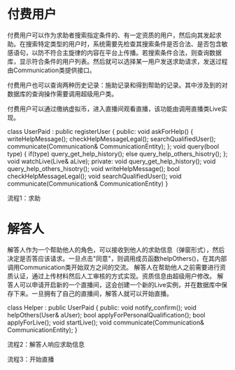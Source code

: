 # 付费用户

   付费用户可以作为求助者搜索指定条件的、有一定资质的用户，然后向其发起求助。在搜索特定类型的用户时，系统需要先检查其搜索条件是否合法、是否包含敏感语句，以防不符合主旋律的内容在平台上传播。若搜索条件合法，则查询数据库，显示符合条件的用户列表。然后就可以选择某一用户发送求助请求，发送过程由Communication类提供接口。

   付费用户也可以查询两种历史记录：施助记录和得到帮助的记录。其中涉及到的对数据库的查询操作需要调用超级用户类。

   付费用户可以通过缴纳虚拟币，进入直播间观看直播，该功能由调用直播类Live实现。

class UserPaid : public registerUser
{
        public:
        void askForHelp()
        {
                writeHelpMessage();
                checkHelpMessageLegal();
                searchQualifiedUser();
                communicate(Communication&amp; CommunicationEntity);
        };
        void query(bool type)
        {
                if(type)
                        query\_get\_help\_history();
                else
                        query\_help\_others\_hisotry();
        };
        void watchLive(Live&amp; aLive);
        private:
                void query\_get\_help\_history();
                void query\_help\_others\_hisotry();
                void writeHelpMessage();
                bool checkHelpMessageLegal();
                void searchQualifiedUser();
                void communicate(Communication&amp; CommunicationEntity)
}

流程1：求助

# 解答人
   解答人作为一个帮助他人的角色，可以接收到他人的求助信息（弹窗形式），然后决定是否答应该请求。一旦点击&quot;同意&quot;，则调用成员函数helpOthers()，在其内部调用Communication类开始双方之间的交流。
   解答人在帮助他人之前需要进行资质认证，通过上传材料然后人工审核的方式实现。资质信息由超级用户修改。
   解答人可以申请开启新的一个直播间，这会创建一个新的Live实例，并在数据库中保存下来。一旦拥有了自己的直播间，解答人就可以开始直播。

class Helper : public UserPaid
{
        public:
                void notify\_confirm();
                void helpOthers(User&amp; aUser);
                bool applyForPersonalQualification();
                bool applyForLive();
                void startLive();
                void communicate(Communication&amp; CommunicationEntity);
}

流程2：解答人响应求助信息

流程3：开始直播
